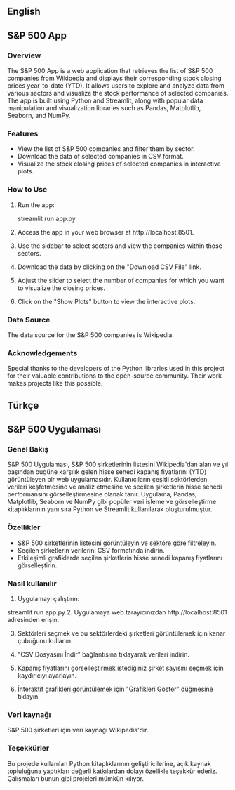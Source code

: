## English
## S&P 500 App

### Overview

The S&P 500 App is a web application that retrieves the list of S&P 500 companies from Wikipedia and displays their corresponding stock closing prices year-to-date (YTD). It allows users to explore and analyze data from various sectors and visualize the stock performance of selected companies. The app is built using Python and Streamlit, along with popular data manipulation and visualization libraries such as Pandas, Matplotlib, Seaborn, and NumPy.

### Features
- View the list of S&P 500 companies and filter them by sector.
- Download the data of selected companies in CSV format.
- Visualize the stock closing prices of selected companies in interactive plots.

### How to Use

1. Run the app:

	streamlit run app.py
2. Access the app in your web browser at http://localhost:8501.

3. Use the sidebar to select sectors and view the companies within those sectors.

4. Download the data by clicking on the "Download CSV File" link.

5. Adjust the slider to select the number of companies for which you want to visualize the closing prices.

6. Click on the "Show Plots" button to view the interactive plots.

### Data Source
The data source for the S&P 500 companies is Wikipedia.

### Acknowledgements
Special thanks to the developers of the Python libraries used in this project for their valuable contributions to the open-source community. Their work makes projects like this possible.


## Türkçe
## S&P 500 Uygulaması

### Genel Bakış

S&P 500 Uygulaması, S&P 500 şirketlerinin listesini Wikipedia'dan alan ve yıl başından bugüne karşılık gelen hisse senedi kapanış fiyatlarını (YTD) görüntüleyen bir web uygulamasıdır. Kullanıcıların çeşitli sektörlerden verileri keşfetmesine ve analiz etmesine ve seçilen şirketlerin hisse senedi performansını görselleştirmesine olanak tanır. Uygulama, Pandas, Matplotlib, Seaborn ve NumPy gibi popüler veri işleme ve görselleştirme kitaplıklarının yanı sıra Python ve Streamlit kullanılarak oluşturulmuştur.

### Özellikler
- S&P 500 şirketlerinin listesini görüntüleyin ve sektöre göre filtreleyin.
- Seçilen şirketlerin verilerini CSV formatında indirin.
- Etkileşimli grafiklerde seçilen şirketlerin hisse senedi kapanış fiyatlarını görselleştirin.

### Nasıl kullanılır

1. Uygulamayı çalıştırın:

streamlit run app.py
2. Uygulamaya web tarayıcınızdan http://localhost:8501 adresinden erişin.

3. Sektörleri seçmek ve bu sektörlerdeki şirketleri görüntülemek için kenar çubuğunu kullanın.

4. "CSV Dosyasını İndir" bağlantısına tıklayarak verileri indirin.

5. Kapanış fiyatlarını görselleştirmek istediğiniz şirket sayısını seçmek için kaydırıcıyı ayarlayın.

6. İnteraktif grafikleri görüntülemek için "Grafikleri Göster" düğmesine tıklayın.

### Veri kaynağı
S&P 500 şirketleri için veri kaynağı Wikipedia'dır.

### Teşekkürler
Bu projede kullanılan Python kitaplıklarının geliştiricilerine, açık kaynak topluluğuna yaptıkları değerli katkılardan dolayı özellikle teşekkür ederiz. Çalışmaları bunun gibi projeleri mümkün kılıyor.